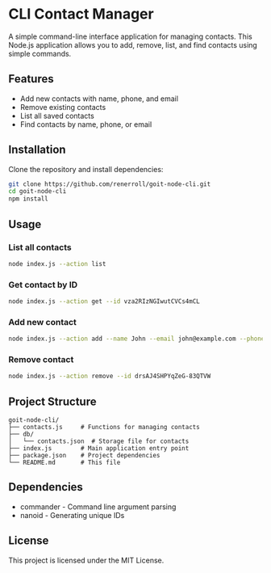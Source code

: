 # CLI Contact Manager

A simple command-line interface application for managing contacts. This Node.js application allows you to add, remove, list, and find contacts using simple commands.

## Features

- Add new contacts with name, phone, and email
- Remove existing contacts
- List all saved contacts
- Find contacts by name, phone, or email

## Installation

Clone the repository and install dependencies:

```bash
git clone https://github.com/renerroll/goit-node-cli.git
cd goit-node-cli
npm install
```

## Usage

### List all contacts

```bash
node index.js --action list
```

### Get contact by ID

```bash
node index.js --action get --id vza2RIzNGIwutCVCs4mCL
```

### Add new contact

```bash
node index.js --action add --name John --email john@example.com --phone 123-456-7890
```

### Remove contact

```bash
node index.js --action remove --id drsAJ4SHPYqZeG-83QTVW
```

## Project Structure

```
goit-node-cli/
├── contacts.js     # Functions for managing contacts
├── db/
│   └── contacts.json  # Storage file for contacts
├── index.js        # Main application entry point
├── package.json    # Project dependencies
└── README.md       # This file
```

## Dependencies

- commander - Command line argument parsing
- nanoid - Generating unique IDs

## License

This project is licensed under the MIT License.